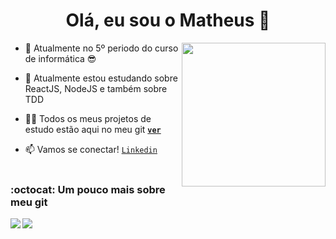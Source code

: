 <h1 align="center">Olá, eu sou o Matheus 👋</h1>

<img align='right' src="https://media.giphy.com/media/M9gbBd9nbDrOTu1Mqx/giphy.gif" width="230">

- 🏫 Atualmente no 5º periodo do curso de informática 😎

- 🌱 Atualmente estou estudando sobre ReactJS, NodeJS e também sobre TDD

- 👨‍💻 Todos os meus projetos de estudo estão aqui no meu git <code><a align="center" href="https://github.com/MatheusINFO?tab=repositories"><strong>ver</strong></a></code>

- 📫 Vamos se conectar!  <code><a href="https://www.linkedin.com/in/matheus-andrade-55024b160/" title="LinkedIn Profile">Linkedin</a></code>
<br><br>

<h3 marginLeft:"150px">:octocat: Um pouco mais sobre meu git</h3>

<img align="left" src="https://github-readme-stats.vercel.app/api/top-langs/?username=matheusinfo&theme=cobalt" />
<img align="center" src="https://github-readme-stats.vercel.app/api?username=matheusinfo&show_icons=true&hide=contribs,issues&theme=cobalt" />

